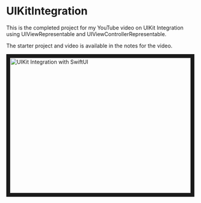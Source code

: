 # UIKitIntegration

This is the completed project for my YouTube video on UIKit Integration using UIViewRepresentable and UIViewControllerRepresentable.



The starter project and video is available in the notes for the video.

<a href="http://www.youtube.com/watch?feature=player_embedded&v=k4h9i6KVvi8
" target="_blank"><img src="http://img.youtube.com/vi/k4h9i6KVvi8/0.jpg" 
alt="UIKit Integration with SwiftUI" width="480" height="360" border="10" /></a>